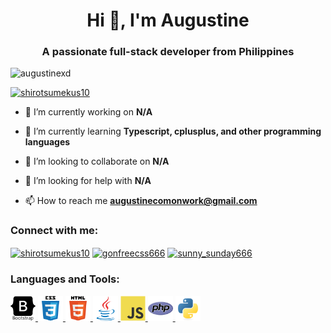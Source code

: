 <h1 align="center">Hi 👋, I'm Augustine</h1>
<h3 align="center">A passionate full-stack developer from Philippines</h3>

<p align="left"> <img src="https://komarev.com/ghpvc/?username=augustinexd&label=Profile%20views&color=0e75b6&style=flat" alt="augustinexd" /> </p>

<p align="left"> <a href="https://twitter.com/shirotsumekus10" target="blank"><img src="https://img.shields.io/twitter/follow/shirotsumekus10?logo=twitter&style=for-the-badge" alt="shirotsumekus10" /></a> </p>

- 🔭 I’m currently working on **N/A**

- 🌱 I’m currently learning **Typescript, cplusplus, and other programming languages**

- 👯 I’m looking to collaborate on **N/A**

- 🤝 I’m looking for help with **N/A**

- 📫 How to reach me **augustinecomonwork@gmail.com**

<h3 align="left">Connect with me:</h3>
<p align="left">
<a href="https://twitter.com/shirotsumekus10" target="blank"><img align="center" src="https://raw.githubusercontent.com/rahuldkjain/github-profile-readme-generator/master/src/images/icons/Social/twitter.svg" alt="shirotsumekus10" height="30" width="40" /></a>
<a href="https://fb.com/gonfreecss666" target="blank"><img align="center" src="https://raw.githubusercontent.com/rahuldkjain/github-profile-readme-generator/master/src/images/icons/Social/facebook.svg" alt="gonfreecss666" height="30" width="40" /></a>
<a href="https://instagram.com/sunny_sunday666" target="blank"><img align="center" src="https://raw.githubusercontent.com/rahuldkjain/github-profile-readme-generator/master/src/images/icons/Social/instagram.svg" alt="sunny_sunday666" height="30" width="40" /></a>
</p>

<h3 align="left">Languages and Tools:</h3>
<p align="left"> <a href="https://getbootstrap.com" target="_blank" rel="noreferrer"> <img src="https://raw.githubusercontent.com/devicons/devicon/master/icons/bootstrap/bootstrap-plain-wordmark.svg" alt="bootstrap" width="40" height="40"/> </a> <a href="https://www.w3schools.com/css/" target="_blank" rel="noreferrer"> <img src="https://raw.githubusercontent.com/devicons/devicon/master/icons/css3/css3-original-wordmark.svg" alt="css3" width="40" height="40"/> </a> <a href="https://www.w3.org/html/" target="_blank" rel="noreferrer"> <img src="https://raw.githubusercontent.com/devicons/devicon/master/icons/html5/html5-original-wordmark.svg" alt="html5" width="40" height="40"/> </a> <a href="https://www.java.com" target="_blank" rel="noreferrer"> <img src="https://raw.githubusercontent.com/devicons/devicon/master/icons/java/java-original.svg" alt="java" width="40" height="40"/> </a> <a href="https://developer.mozilla.org/en-US/docs/Web/JavaScript" target="_blank" rel="noreferrer"> <img src="https://raw.githubusercontent.com/devicons/devicon/master/icons/javascript/javascript-original.svg" alt="javascript" width="40" height="40"/> </a> <a href="https://www.php.net" target="_blank" rel="noreferrer"> <img src="https://raw.githubusercontent.com/devicons/devicon/master/icons/php/php-original.svg" alt="php" width="40" height="40"/> </a> <a href="https://www.python.org" target="_blank" rel="noreferrer"> <img src="https://raw.githubusercontent.com/devicons/devicon/master/icons/python/python-original.svg" alt="python" width="40" height="40"/> </a> </p>
